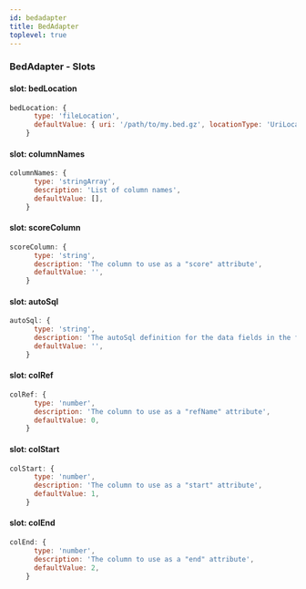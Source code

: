 ```yaml
---
id: bedadapter
title: BedAdapter
toplevel: true
---
```


### BedAdapter - Slots

#### slot: bedLocation

```js
bedLocation: {
      type: 'fileLocation',
      defaultValue: { uri: '/path/to/my.bed.gz', locationType: 'UriLocation' },
    }
```

#### slot: columnNames

```js
columnNames: {
      type: 'stringArray',
      description: 'List of column names',
      defaultValue: [],
    }
```

#### slot: scoreColumn

```js
scoreColumn: {
      type: 'string',
      description: 'The column to use as a "score" attribute',
      defaultValue: '',
    }
```

#### slot: autoSql

```js
autoSql: {
      type: 'string',
      description: 'The autoSql definition for the data fields in the file',
      defaultValue: '',
    }
```

#### slot: colRef

```js
colRef: {
      type: 'number',
      description: 'The column to use as a "refName" attribute',
      defaultValue: 0,
    }
```

#### slot: colStart

```js
colStart: {
      type: 'number',
      description: 'The column to use as a "start" attribute',
      defaultValue: 1,
    }
```

#### slot: colEnd

```js
colEnd: {
      type: 'number',
      description: 'The column to use as a "end" attribute',
      defaultValue: 2,
    }
```

